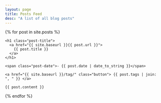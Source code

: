 ```yaml
---
layout: page
title: Posts Feed
desc: "A list of all blog posts"
---
```




<div class="posts">

  {% for post in site.posts  %}

  <div class="post">

    <h1 class="post-title">
      <a href="{{ site.baseurl }}{{ post.url }}">
        {{ post.title }}
      </a>
    </h1>

    <span class="post-date">- {{ post.date | date_to_string }}</span>

    <a href="{{ site.baseurl }}/tag/" class="button"> {{ post.tags | join: ", " }} </a>

    {{ post.content }}
  
  </div>
  {% endfor %}
</div>
